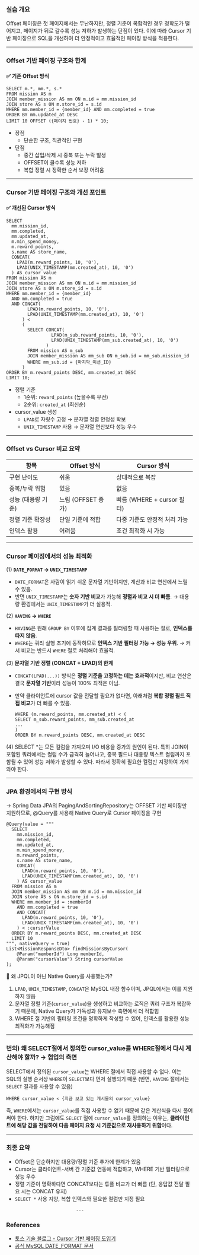 <h3 id="실습-개요">실습 개요</h3>
<p>Offset 페이징은 첫 페이지에서는 무난하지만, 정렬 기준이 복합적인 경우 정확도가 떨어지고, 페이지가 뒤로 갈수록 성능 저하가 발생하는 단점이 있다. 이에 따라 Cursor 기반 페이징으로 SQL을 개선하여 더 안정적이고 효율적인 페이징 방식을 적용한다.</p>
<hr />
<h3 id="offset-기반-페이징-구조와-한계">Offset 기반 페이징 구조와 한계</h3>
<h4 id="✅-기존-offset-방식">✅ 기존 Offset 방식</h4>
<pre><code class="language-sql">SELECT m.*, mm.*, s.*
FROM mission AS m
JOIN member_mission AS mm ON m.id = mm.mission_id
JOIN store AS s ON m.store_id = s.id
WHERE mm.member_id = {member_id} AND mm.completed = true
ORDER BY mm.updated_at DESC
LIMIT 10 OFFSET ({페이지 번호} - 1) * 10;</code></pre>
<ul>
<li>장점  <ul>
<li>단순한 구조, 직관적인 구현  </li>
</ul>
</li>
<li>단점  <ul>
<li>중간 삽입/삭제 시 중복 또는 누락 발생  </li>
<li>OFFSET이 클수록 성능 저하  </li>
<li>복합 정렬 시 정확한 순서 보장 어려움  </li>
</ul>
</li>
</ul>
<hr />
<h3 id="cursor-기반-페이징-구조와-개선-포인트">Cursor 기반 페이징 구조와 개선 포인트</h3>
<h4 id="✅-개선된-cursor-방식">✅ 개선된 Cursor 방식</h4>
<pre><code class="language-sql">SELECT
  mm.mission_id,
  mm.completed,
  mm.updated_at,
  m.min_spend_money,
  m.reward_points,
  s.name AS store_name,
  CONCAT(
    LPAD(m.reward_points, 10, '0'),
    LPAD(UNIX_TIMESTAMP(mm.created_at), 10, '0')
  ) AS cursor_value
FROM mission AS m
JOIN member_mission AS mm ON m.id = mm.mission_id
JOIN store AS s ON m.store_id = s.id
WHERE mm.member_id = {member_id}
  AND mm.completed = true
  AND CONCAT(
        LPAD(m.reward_points, 10, '0'),
        LPAD(UNIX_TIMESTAMP(mm.created_at), 10, '0')
      ) &lt;
      (
        SELECT CONCAT(
                 LPAD(m_sub.reward_points, 10, '0'),
                 LPAD(UNIX_TIMESTAMP(mm_sub.created_at), 10, '0')
               )
        FROM mission AS m_sub
        JOIN member_mission AS mm_sub ON m_sub.id = mm_sub.mission_id
        WHERE mm_sub.id = {마지막_미션_ID}
      )
ORDER BY m.reward_points DESC, mm.created_at DESC
LIMIT 10;
</code></pre>
<ul>
<li>정렬 기준  <ul>
<li>1순위: <code>reward_points</code> (높을수록 우선)  </li>
<li>2순위: <code>created_at</code> (최신순)  </li>
</ul>
</li>
<li>cursor_value 생성  <ul>
<li><code>LPAD</code>로 자릿수 고정 → 문자열 정렬 안정성 확보  </li>
<li><code>UNIX_TIMESTAMP</code> 사용 → 문자열 연산보다 성능 우수</li>
</ul>
</li>
</ul>
<hr />
<h3 id="offset-vs-cursor-비교-요약">Offset vs Cursor 비교 요약</h3>
<table>
<thead>
<tr>
<th>항목</th>
<th>Offset 방식</th>
<th>Cursor 방식</th>
</tr>
</thead>
<tbody><tr>
<td>구현 난이도</td>
<td>쉬움</td>
<td>상대적으로 복잡</td>
</tr>
<tr>
<td>중복/누락 위험</td>
<td>있음</td>
<td>없음</td>
</tr>
<tr>
<td>성능 (대용량 기준)</td>
<td>느림 (OFFSET 증가)</td>
<td>빠름 (WHERE + cursor 필터)</td>
</tr>
<tr>
<td>정렬 기준 확장성</td>
<td>단일 기준에 적합</td>
<td>다중 기준도 안정적 처리 가능</td>
</tr>
<tr>
<td>인덱스 활용</td>
<td>어려움</td>
<td>조건 최적화 시 가능</td>
</tr>
</tbody></table>
<hr />
<h3 id="cursor-페이징에서의-성능-최적화">Cursor 페이징에서의 성능 최적화</h3>
<p>(1) <strong><code>DATE_FORMAT</code> → <code>UNIX_TIMESTAMP</code></strong></p>
<ul>
<li><code>DATE_FORMAT</code>은 사람이 읽기 쉬운 문자열 기반이지만, 계산과 비교 연산에서 느릴 수 있음.</li>
<li>반면 <code>UNIX_TIMESTAMP</code>는 <strong>숫자 기반 비교</strong>가 가능해 <strong>정렬과 비교 시 더 빠름</strong>.
→ 대용량 환경에서는 <code>UNIX_TIMESTAMP</code>가 더 실용적.</li>
</ul>
<p>(2) <strong><code>HAVING</code> → <code>WHERE</code></strong></p>
<ul>
<li><code>HAVING</code>은 원래 <code>GROUP BY</code> 이후에 집계 결과를 필터링할 때 사용하는 절로, <strong>인덱스를 타지 않음</strong>.</li>
<li><code>WHERE</code>는 쿼리 실행 초기에 동작하므로 <strong>인덱스 기반 필터링 가능 → 성능 우위</strong>.
→ 커서 비교는 반드시 <code>WHERE</code> 절로 처리해야 효율적.</li>
</ul>
<p>(3) <strong>문자열 기반 정렬 (CONCAT + LPAD)의 한계</strong></p>
<ul>
<li><p><code>CONCAT(LPAD(...))</code> 방식은 <strong>정렬 기준을 고정하는 데는 효과적</strong>이지만, 비교 연산은 결국 <strong>문자열 기반</strong>이라 성능이 100% 최적은 아님.</p>
</li>
<li><p>만약 클라이언트에 cursor 값을 전달할 필요가 없다면, 아래처럼 <strong>복합 정렬 필드 직접 비교</strong>가 더 빠를 수 있음.</p>
<pre><code class="language-sql">WHERE (m.reward_points, mm.created_at) &lt; (
SELECT m_sub.reward_points, mm_sub.created_at
...
)
ORDER BY m.reward_points DESC, mm.created_at DESC</code></pre>
</li>
</ul>
<p>(4) SELECT *는 모든 컬럼을 가져오며 I/O 비용을 증가의 원인이 된다.
특히 JOIN이 포함된 쿼리에서는 컬럼 수가 급격히 늘어나고, 중복 필드나 대용량 텍스트 컬럼까지 포함될 수 있어 성능 저하가 발생할 수 있다.
따라서 정확히 필요한 컬럼만 지정하여 가져와야 한다.</p>
<hr />
<h3 id="jpa-환경에서의-구현-방식">JPA 환경에서의 구현 방식</h3>
<p>→ Spring Data JPA의 PagingAndSortingRepository는  OFFSET 기반 페이징만 지원하므로, @Query를 사용해 Native Query로 Cursor 페이징을 구현</p>
<pre><code class="language-java">@Query(value = &quot;&quot;&quot;
  SELECT
    mm.mission_id,
    mm.completed,
    mm.updated_at,
    m.min_spend_money,
    m.reward_points,
    s.name AS store_name,
    CONCAT(
      LPAD(m.reward_points, 10, '0'),
      LPAD(UNIX_TIMESTAMP(mm.created_at), 10, '0')
    ) AS cursor_value
  FROM mission AS m
  JOIN member_mission AS mm ON m.id = mm.mission_id
  JOIN store AS s ON m.store_id = s.id
  WHERE mm.member_id = :memberId
    AND mm.completed = true
    AND CONCAT(
      LPAD(m.reward_points, 10, '0'),
      LPAD(UNIX_TIMESTAMP(mm.created_at), 10, '0')
    ) &lt; :cursorValue
  ORDER BY m.reward_points DESC, mm.created_at DESC
  LIMIT 10
&quot;&quot;&quot;, nativeQuery = true)
List&lt;MissionResponseDto&gt; findMissionsByCursor(
    @Param(&quot;memberId&quot;) Long memberId,
    @Param(&quot;cursorValue&quot;) String cursorValue
);
</code></pre>
<p>💬 왜 JPQL이 아닌 Native Query를 사용했는가?</p>
<ol>
<li><code>LPAD</code>, <code>UNIX_TIMESTAMP</code>, <code>CONCAT</code>은 MySQL 내장 함수이며, JPQL에서는 이를 지원하지 않음</li>
<li>문자열 정렬 기준(<code>cursor_value</code>)을 생성하고 비교하는 로직은 쿼리 구조가 복잡하기 때문에, Native Query가 가독성과 유지보수 측면에서 더 적합힘</li>
<li>WHERE 절 기반의 필터링 조건을 명확하게 작성할 수 있어, 인덱스를 활용한 성능 최적화가 가능해짐</li>
</ol>
<hr />
<h3 id="번외-왜-select절에서-정의한-cursor_value를-where절에서-다시-계산해야-할까-→-협업의-측면">번외) 왜 SELECT절에서 정의한 cursor_value를 WHERE절에서 다시 계산해야 할까? → 협업의 측면</h3>
<p>SELECT에서 정의된 <code>cursor_value</code>는 WHERE 절에서 직접 사용할 수 없다. 이는 SQL의 실행 순서상 <code>WHERE</code>이 <code>SELECT</code>보다 먼저 실행되기 때문
(반면, <code>HAVING</code> 절에서는 <code>SELECT</code> 결과를 사용할 수 있음)</p>
<pre><code class="language-sql">WHERE cursor_value &lt; {지금 보고 있는 게시물의 cursor_value}</code></pre>
<p>즉, <code>WHERE</code>에서는 <code>cursor_value</code>를 직접 사용할 수 없기 때문에 같은 계산식을 다시 풀어 써야 한다.
하지만 그럼에도 <code>SELECT</code> 절에 <code>cursor_value</code>를 정의하는 이유는, <strong>클라이언트에 해당 값을 전달하여 다음 페이지 요청 시 기준값으로 재사용하기 위함</strong>이다.</p>
<hr />
<h3 id="최종-요약">최종 요약</h3>
<ul>
<li>Offset은 단순하지만 대용량/정렬 기준 추가에 한계가 있음</li>
<li>Cursor는 클라이언트-서버 간 기준값 연동에 적합하고, WHERE 기반 필터링으로 성능 우수</li>
<li>정렬 기준이 명확하다면 CONCAT보다는 튜플 비교가 더 빠름 (단, 응답값 전달 필요 시는 CONCAT 유지)</li>
<li><code>SELECT *</code> 사용 지양, 복합 인덱스와 필요한 컬럼만 지정 필요<pre><code>                       ---</code></pre></li>
</ul>
<h3 id="references">References</h3>
<ul>
<li><a href="https://toss.tech/pagination">토스 기술 블로그 - Cursor 기반 페이징 도입기</a>  </li>
<li><a href="https://dev.mysql.com/doc/refman/8.0/en/date-and-time-functions.html#function_date-format">공식 MySQL DATE_FORMAT 문서</a></li>
</ul>